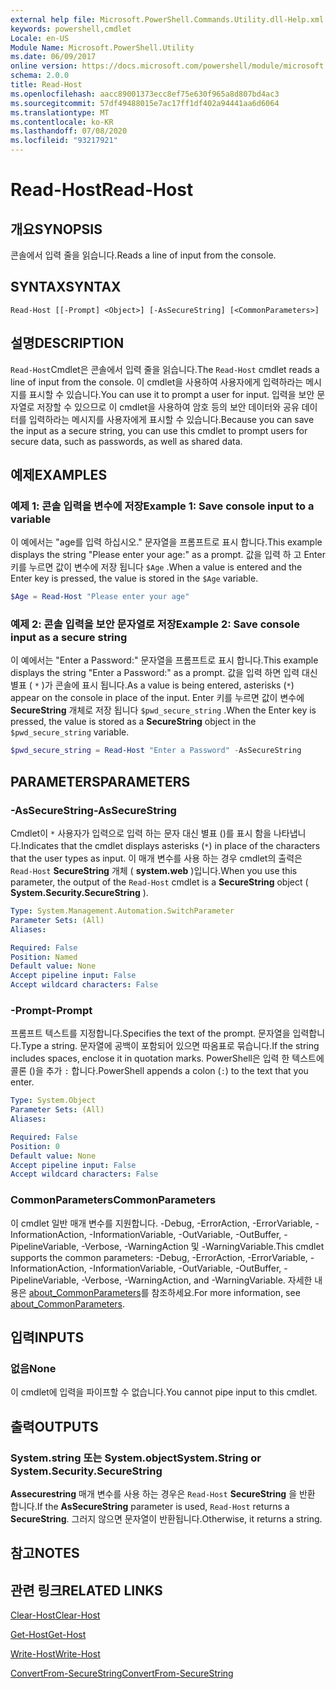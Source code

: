 ```yaml
---
external help file: Microsoft.PowerShell.Commands.Utility.dll-Help.xml
keywords: powershell,cmdlet
Locale: en-US
Module Name: Microsoft.PowerShell.Utility
ms.date: 06/09/2017
online version: https://docs.microsoft.com/powershell/module/microsoft.powershell.utility/read-host?view=powershell-7&WT.mc_id=ps-gethelp
schema: 2.0.0
title: Read-Host
ms.openlocfilehash: aacc89001373ecc8ef75e630f965a8d807bd4ac3
ms.sourcegitcommit: 57df49488015e7ac17ff1df402a94441aa6d6064
ms.translationtype: MT
ms.contentlocale: ko-KR
ms.lasthandoff: 07/08/2020
ms.locfileid: "93217921"
---
```

# <span data-ttu-id="31bed-103">Read-Host</span><span class="sxs-lookup"><span data-stu-id="31bed-103">Read-Host</span></span>

## <span data-ttu-id="31bed-104">개요</span><span class="sxs-lookup"><span data-stu-id="31bed-104">SYNOPSIS</span></span>
<span data-ttu-id="31bed-105">콘솔에서 입력 줄을 읽습니다.</span><span class="sxs-lookup"><span data-stu-id="31bed-105">Reads a line of input from the console.</span></span>

## <span data-ttu-id="31bed-106">SYNTAX</span><span class="sxs-lookup"><span data-stu-id="31bed-106">SYNTAX</span></span>

```
Read-Host [[-Prompt] <Object>] [-AsSecureString] [<CommonParameters>]
```

## <span data-ttu-id="31bed-107">설명</span><span class="sxs-lookup"><span data-stu-id="31bed-107">DESCRIPTION</span></span>

<span data-ttu-id="31bed-108">`Read-Host`Cmdlet은 콘솔에서 입력 줄을 읽습니다.</span><span class="sxs-lookup"><span data-stu-id="31bed-108">The `Read-Host` cmdlet reads a line of input from the console.</span></span> <span data-ttu-id="31bed-109">이 cmdlet을 사용하여 사용자에게 입력하라는 메시지를 표시할 수 있습니다.</span><span class="sxs-lookup"><span data-stu-id="31bed-109">You can use it to prompt a user for input.</span></span> <span data-ttu-id="31bed-110">입력을 보안 문자열로 저장할 수 있으므로 이 cmdlet을 사용하여 암호 등의 보안 데이터와 공유 데이터를 입력하라는 메시지를 사용자에게 표시할 수 있습니다.</span><span class="sxs-lookup"><span data-stu-id="31bed-110">Because you can save the input as a secure string, you can use this cmdlet to prompt users for secure data, such as passwords, as well as shared data.</span></span>

## <span data-ttu-id="31bed-111">예제</span><span class="sxs-lookup"><span data-stu-id="31bed-111">EXAMPLES</span></span>

### <span data-ttu-id="31bed-112">예제 1: 콘솔 입력을 변수에 저장</span><span class="sxs-lookup"><span data-stu-id="31bed-112">Example 1: Save console input to a variable</span></span>

<span data-ttu-id="31bed-113">이 예에서는 "age를 입력 하십시오." 문자열을 프롬프트로 표시 합니다.</span><span class="sxs-lookup"><span data-stu-id="31bed-113">This example displays the string "Please enter your age:" as a prompt.</span></span> <span data-ttu-id="31bed-114">값을 입력 하 고 Enter 키를 누르면 값이 변수에 저장 됩니다 `$Age` .</span><span class="sxs-lookup"><span data-stu-id="31bed-114">When a value is entered and the Enter key is pressed, the value is stored in the `$Age` variable.</span></span>

```powershell
$Age = Read-Host "Please enter your age"
```

### <span data-ttu-id="31bed-115">예제 2: 콘솔 입력을 보안 문자열로 저장</span><span class="sxs-lookup"><span data-stu-id="31bed-115">Example 2: Save console input as a secure string</span></span>

<span data-ttu-id="31bed-116">이 예에서는 "Enter a Password:" 문자열을 프롬프트로 표시 합니다.</span><span class="sxs-lookup"><span data-stu-id="31bed-116">This example displays the string "Enter a Password:" as a prompt.</span></span> <span data-ttu-id="31bed-117">값을 입력 하면 입력 대신 별표 ( `*` )가 콘솔에 표시 됩니다.</span><span class="sxs-lookup"><span data-stu-id="31bed-117">As a value is being entered, asterisks (`*`) appear on the console in place of the input.</span></span> <span data-ttu-id="31bed-118">Enter 키를 누르면 값이 변수에 **SecureString** 개체로 저장 됩니다 `$pwd_secure_string` .</span><span class="sxs-lookup"><span data-stu-id="31bed-118">When the Enter key is pressed, the value is stored as a **SecureString** object in the `$pwd_secure_string` variable.</span></span>

```powershell
$pwd_secure_string = Read-Host "Enter a Password" -AsSecureString
```

## <span data-ttu-id="31bed-119">PARAMETERS</span><span class="sxs-lookup"><span data-stu-id="31bed-119">PARAMETERS</span></span>

### <span data-ttu-id="31bed-120">-AsSecureString</span><span class="sxs-lookup"><span data-stu-id="31bed-120">-AsSecureString</span></span>

<span data-ttu-id="31bed-121">Cmdlet이 `*` 사용자가 입력으로 입력 하는 문자 대신 별표 ()를 표시 함을 나타냅니다.</span><span class="sxs-lookup"><span data-stu-id="31bed-121">Indicates that the cmdlet displays asterisks (`*`) in place of the characters that the user types as input.</span></span> <span data-ttu-id="31bed-122">이 매개 변수를 사용 하는 경우 cmdlet의 출력은 `Read-Host` **SecureString** 개체 ( **system.web** )입니다.</span><span class="sxs-lookup"><span data-stu-id="31bed-122">When you use this parameter, the output of the `Read-Host` cmdlet is a **SecureString** object ( **System.Security.SecureString** ).</span></span>

```yaml
Type: System.Management.Automation.SwitchParameter
Parameter Sets: (All)
Aliases:

Required: False
Position: Named
Default value: None
Accept pipeline input: False
Accept wildcard characters: False
```

### <span data-ttu-id="31bed-123">-Prompt</span><span class="sxs-lookup"><span data-stu-id="31bed-123">-Prompt</span></span>

<span data-ttu-id="31bed-124">프롬프트 텍스트를 지정합니다.</span><span class="sxs-lookup"><span data-stu-id="31bed-124">Specifies the text of the prompt.</span></span>
<span data-ttu-id="31bed-125">문자열을 입력합니다.</span><span class="sxs-lookup"><span data-stu-id="31bed-125">Type a string.</span></span>
<span data-ttu-id="31bed-126">문자열에 공백이 포함되어 있으면 따옴표로 묶습니다.</span><span class="sxs-lookup"><span data-stu-id="31bed-126">If the string includes spaces, enclose it in quotation marks.</span></span>
<span data-ttu-id="31bed-127">PowerShell은 입력 한 텍스트에 콜론 ()을 추가 `:` 합니다.</span><span class="sxs-lookup"><span data-stu-id="31bed-127">PowerShell appends a colon (`:`) to the text that you enter.</span></span>

```yaml
Type: System.Object
Parameter Sets: (All)
Aliases:

Required: False
Position: 0
Default value: None
Accept pipeline input: False
Accept wildcard characters: False
```

### <span data-ttu-id="31bed-128">CommonParameters</span><span class="sxs-lookup"><span data-stu-id="31bed-128">CommonParameters</span></span>

<span data-ttu-id="31bed-129">이 cmdlet 일반 매개 변수를 지원합니다. -Debug, -ErrorAction, -ErrorVariable, -InformationAction, -InformationVariable, -OutVariable, -OutBuffer, -PipelineVariable, -Verbose, -WarningAction 및 -WarningVariable.</span><span class="sxs-lookup"><span data-stu-id="31bed-129">This cmdlet supports the common parameters: -Debug, -ErrorAction, -ErrorVariable, -InformationAction, -InformationVariable, -OutVariable, -OutBuffer, -PipelineVariable, -Verbose, -WarningAction, and -WarningVariable.</span></span> <span data-ttu-id="31bed-130">자세한 내용은 [about_CommonParameters](https://go.microsoft.com/fwlink/?LinkID=113216)를 참조하세요.</span><span class="sxs-lookup"><span data-stu-id="31bed-130">For more information, see [about_CommonParameters](https://go.microsoft.com/fwlink/?LinkID=113216).</span></span>

## <span data-ttu-id="31bed-131">입력</span><span class="sxs-lookup"><span data-stu-id="31bed-131">INPUTS</span></span>

### <span data-ttu-id="31bed-132">없음</span><span class="sxs-lookup"><span data-stu-id="31bed-132">None</span></span>

<span data-ttu-id="31bed-133">이 cmdlet에 입력을 파이프할 수 없습니다.</span><span class="sxs-lookup"><span data-stu-id="31bed-133">You cannot pipe input to this cmdlet.</span></span>

## <span data-ttu-id="31bed-134">출력</span><span class="sxs-lookup"><span data-stu-id="31bed-134">OUTPUTS</span></span>

### <span data-ttu-id="31bed-135">System.string 또는 System.object</span><span class="sxs-lookup"><span data-stu-id="31bed-135">System.String or System.Security.SecureString</span></span>

<span data-ttu-id="31bed-136">**Assecurestring** 매개 변수를 사용 하는 경우은 `Read-Host` **SecureString** 을 반환 합니다.</span><span class="sxs-lookup"><span data-stu-id="31bed-136">If the **AsSecureString** parameter is used, `Read-Host` returns a **SecureString**.</span></span> <span data-ttu-id="31bed-137">그러지 않으면 문자열이 반환됩니다.</span><span class="sxs-lookup"><span data-stu-id="31bed-137">Otherwise, it returns a string.</span></span>

## <span data-ttu-id="31bed-138">참고</span><span class="sxs-lookup"><span data-stu-id="31bed-138">NOTES</span></span>

## <span data-ttu-id="31bed-139">관련 링크</span><span class="sxs-lookup"><span data-stu-id="31bed-139">RELATED LINKS</span></span>

[<span data-ttu-id="31bed-140">Clear-Host</span><span class="sxs-lookup"><span data-stu-id="31bed-140">Clear-Host</span></span>](../microsoft.powershell.core/clear-host.md)

[<span data-ttu-id="31bed-141">Get-Host</span><span class="sxs-lookup"><span data-stu-id="31bed-141">Get-Host</span></span>](Get-Host.md)

[<span data-ttu-id="31bed-142">Write-Host</span><span class="sxs-lookup"><span data-stu-id="31bed-142">Write-Host</span></span>](Write-Host.md)

[<span data-ttu-id="31bed-143">ConvertFrom-SecureString</span><span class="sxs-lookup"><span data-stu-id="31bed-143">ConvertFrom-SecureString</span></span>](../Microsoft.PowerShell.Security/ConvertFrom-SecureString.md)
